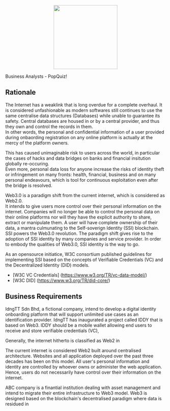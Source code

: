 <p align="center"> 
    <img src="https://regov-store.s3.ap-southeast-1.amazonaws.com/REGOV+Logo_CMYK.png" width="200" >
</p>

<p> Business Analysts - PopQuiz! </p>

## Rationale

<p> The Internet has a weaklink that is long overdue for a complete overhaul. It is considered unfashionable as modern softwares still continues to use the same centralise data structures (Databases) while unable to guarantee its safety. Central databases are housed in or by a central provider, and thus they own and control the records in them. </br> In other words, the personal and confidential information of a user provided during onbaording registration on any online platform is actually at the mercy of the platform owners. <p/>

<p> This has caused unimaginable risk to users across the world, in particular the cases of hacks and data bridges on banks and financial insitution globally re-occuring. </br> Even more, personal data loss for anyone increase the risks of identity theft or infringement on many fronts: health, financial, business and on many personal endeavours, which is tool for continuous exploitation even after the bridge is resolved. <p/>

<p> Web3.0 is a paradigm shift from the current internet, which is considered as Web2.0. </br> It intends to give users more control over their personal information on the internet. Companies will no longer be able to control the personal data on their online platforms nor will they have the explicit authority to share, extract or manipulate them. A user will have complete ownership of their data, a mantra culmunating to the Self-soverign Identity (SSI) blockchain. SSI powers the Web3.0 revolution. The paradigm shift gives rise to the adoption of SSI identity by many companies and service provider. In order to embody the qualities of Web3.0, SSI identity is the way to go. <p/>

<p> As an opensource initiatice, W3C consortium published guidelines for implementing SSI based on the concepts of Verifiable Credentials (VC) and the Decentralized Identity (DID) models.  </p>

 - [W3C VC Credentials] (https://www.w3.org/TR/vc-data-model/)
 - [W3C DID] (https://www.w3.org/TR/did-core/)
 
## Business Requirements

<p> IdngTT Sdn Bhd, a fictional company, intend to develop a digital identity onboarding platform that will support unlimited use cases as an identification provider. IdngTT has inaugurated a project called IDDY that is based on Web3. IDDY should be a mobile wallet allowing end users to receive and store verifiable credentials (VC),   </P>



 Generally, the internet hitherto is classified as Web2 in 

 The current internet is considered Web2 built around centralised architecture. Websites and all application deployed over the past three decades has been on this model. All user's personal information and identity are controlled by whoever owns or administer the web application. Hence, users do not necessarily have control over their information on the internet. 

 ABC company is a finantial institution dealing with asset management and intend to migrate their entire infrastructure to Web3 model. Web3 is designed based on the blockchain's decentralised paradigm where data is residued in